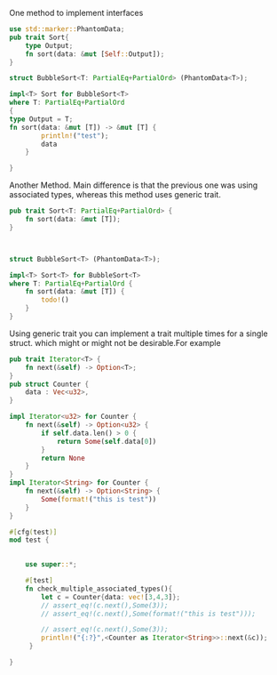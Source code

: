 One method to implement interfaces
```rust
use std::marker::PhantomData;
pub trait Sort{
    type Output;
    fn sort(data: &mut [Self::Output]);
}

struct BubbleSort<T: PartialEq+PartialOrd> (PhantomData<T>);

impl<T> Sort for BubbleSort<T>
where T: PartialEq+PartialOrd
{
type Output = T;
fn sort(data: &mut [T]) -> &mut [T] {
        println!("test");
        data
    }

}
```


Another Method. Main difference is that the previous one was using associated types, whereas this method uses generic trait. 

```rust
pub trait Sort<T: PartialEq+PartialOrd> { 
    fn sort(data: &mut [T]);
}



struct BubbleSort<T> (PhantomData<T>);

impl<T> Sort<T> for BubbleSort<T>
where T: PartialEq+PartialOrd {
    fn sort(data: &mut [T]) {
        todo!()
    }
}
```

Using generic trait you can implement a trait multiple times for a single struct. which might or might not be desirable.For example

```rust
pub trait Iterator<T> {
    fn next(&self) -> Option<T>;
}
pub struct Counter {
    data : Vec<u32>,
}

impl Iterator<u32> for Counter {
    fn next(&self) -> Option<u32> {
        if self.data.len() > 0 {
            return Some(self.data[0]) 
        }
        return None
    }
}
impl Iterator<String> for Counter {
    fn next(&self) -> Option<String> {
        Some(format!("this is test"))
    }
}

#[cfg(test)]
mod test {
   

    use super::*;

    #[test]
    fn check_multiple_associated_types(){
        let c = Counter{data: vec![3,4,3]};
        // assert_eq!(c.next(),Some(3));
        // assert_eq!(c.next(),Some(format!("this is test")));

        // assert_eq!(c.next(),Some(3));
        println!("{:?}",<Counter as Iterator<String>>::next(&c));
     }

}
```
